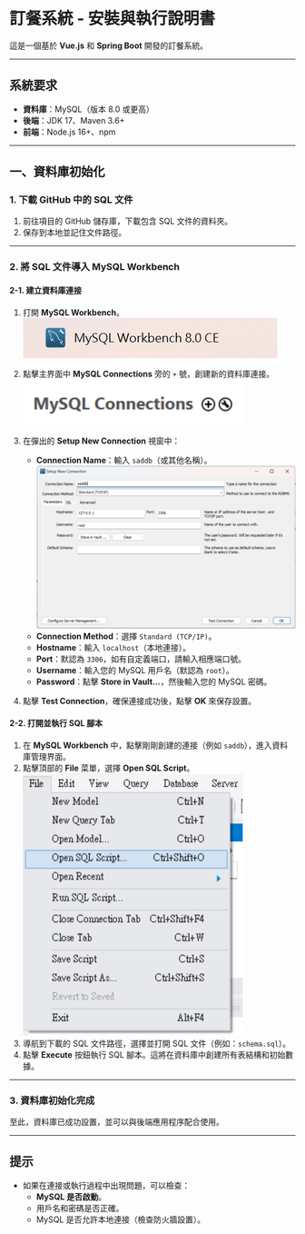 # 訂餐系統 - 安裝與執行說明書
這是一個基於 **Vue.js** 和 **Spring Boot** 開發的訂餐系統。

---

## 系統要求
- **資料庫**：MySQL（版本 8.0 或更高）
- **後端**：JDK 17、Maven 3.6+
- **前端**：Node.js 16+、npm

---

## 一、資料庫初始化
### 1. 下載 GitHub 中的 SQL 文件
1. 前往項目的 GitHub 儲存庫，下載包含 SQL 文件的資料夾。
2. 保存到本地並記住文件路徑。

---

### 2. 將 SQL 文件導入 MySQL Workbench
#### **2-1. 建立資料庫連接**
1. 打開 **MySQL Workbench**。 ![MySQL Workbench](./images/下載1.png)

2. 點擊主界面中 **MySQL Connections** 旁的 `+` 號，創建新的資料庫連接。 ![MySQL Connections](./images/下載.png)
3. 在彈出的 **Setup New Connection** 視窗中：
   - **Connection Name**：輸入 `saddb`（或其他名稱）。![Setup New Connection](./images/下載(2).png)
   - **Connection Method**：選擇 `Standard (TCP/IP)`。
   - **Hostname**：輸入 `localhost`（本地連接）。
   - **Port**：默認為 `3306`，如有自定義端口，請輸入相應端口號。
   - **Username**：輸入您的 MySQL 用戶名（默認為 `root`）。
   - **Password**：點擊 **Store in Vault...**，然後輸入您的 MySQL 密碼。
4. 點擊 **Test Connection**，確保連接成功後，點擊 **OK** 來保存設置。

#### **2-2. 打開並執行 SQL 腳本**
1. 在 **MySQL Workbench** 中，點擊剛剛創建的連接（例如 `saddb`），進入資料庫管理界面。
2. 點擊頂部的 **File** 菜單，選擇 **Open SQL Script**。 ![Open SQL Script](./images/下載(3).png)
3. 導航到下載的 SQL 文件路徑，選擇並打開 SQL 文件（例如：`schema.sql`）。
4. 點擊 **Execute** 按鈕執行 SQL 腳本。這將在資料庫中創建所有表結構和初始數據。

---

### 3. 資料庫初始化完成
至此，資料庫已成功設置，並可以與後端應用程序配合使用。

---

## 提示
- 如果在連接或執行過程中出現問題，可以檢查：
  - **MySQL 是否啟動**。
  - 用戶名和密碼是否正確。
  - MySQL 是否允許本地連接（檢查防火牆設置）。



